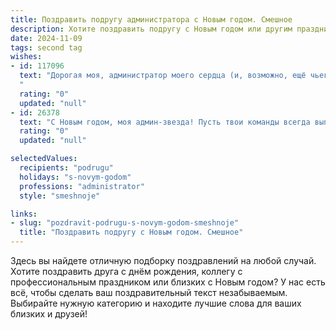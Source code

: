 ```yaml
---
title: Поздравить подругу администратора с Новым годом. Смешное
description: Хотите поздравить подругу с Новым годом или другим праздником? Наш ИИ создаст незабываемое поздравление, а вы обязательно выделитесь среди других.  
date: 2024-11-09
tags: second tag
wishes:
- id: 117096
  text: "Дорогая моя, администратор моего сердца (и, возможно, ещё чьего-нибудь!), с Новым годом!  Пусть в твоей жизни будет столько же порядка, сколько ты наводишь на рабочем столе, но при этом –  столько же неожиданных и приятных сюрпризов, сколько  непредвиденных ситуаций случается в твоей работе!  Желаю тебе в Новом году  только позитивных  клиентов,  легкой работы и  огромного количества  шампанского!  Пусть всё будет  СУПЕР!
  "
  rating: "0"
  updated: "null"
- id: 26378
  text: "С Новым годом, моя админ-звезда! Пусть твои команды всегда выполняются без ошибок, а баги исчезают, как снег на голову Деда Мороза! Пусть твои пароли всегда надежны, а сервера — всегда в строю. И да пребудет с тобой Ctrl+C и Ctrl+V, чтобы ты всегда могла скопировать удачу и вставить её в свою жизнь! Счастья, здоровья и много-много хороших клиентов, которые не будут требовать \"починить принтер\"! Удачи в новом году, моя прекрасная администраторша!"
  rating: "0"
  updated: "null"

selectedValues:
  recipients: "podrugu"
  holidays: "s-novym-godom"
  professions: "administrator"
  style: "smeshnoje"

links:
- slug: "pozdravit-podrugu-s-novym-godom-smeshnoje"
  title: "Поздравить подругу с Новым годом. Смешное"
---
```


Здесь вы найдете отличную подборку поздравлений на любой случай.
Хотите поздравить друга с днём рождения, коллегу с профессиональным праздником или близких с Новым годом? У нас есть всё, чтобы сделать ваш поздравительный текст незабываемым. Выбирайте нужную категорию и находите лучшие слова для ваших близких и друзей!
